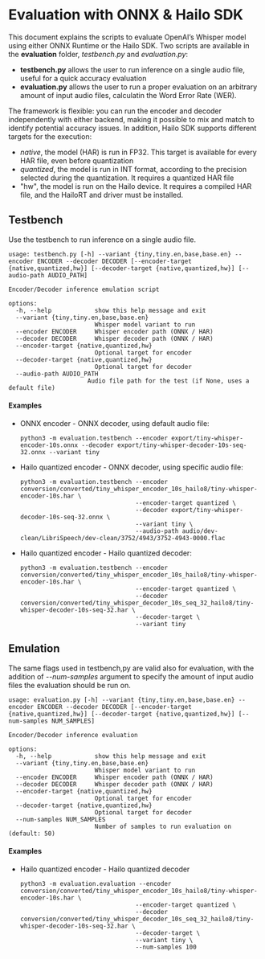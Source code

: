 # Evaluation with ONNX & Hailo SDK

This document explains the scripts to evaluate OpenAI’s Whisper model using either ONNX Runtime or the Hailo SDK.
Two scripts are available in the **evaluation** folder, *testbench.py* and *evaluation.py*:  

- **testbench.py** allows the user to run inference on a single audio file, useful for a quick accuracy evaluation
- **evaluation.py** allows the user to run a proper evaluation on an arbitrary amount of input audio files, calculatin the Word Error Rate (WER).

The framework is flexible: you can run the encoder and decoder independently with either backend, making it possible to mix and match to identify potential accuracy issues.
In addition, Hailo SDK supports different targets for the execution:
- *native*, the model (HAR) is run in FP32. This target is available for every HAR file, even before quantization
- *quantized*, the model is run in INT format, according to the precision selected during the quantization. It requires a quantized HAR file
- "hw", the model is run on the Hailo device. It requires a compiled HAR file, and the HailoRT and driver must be installed.


## Testbench
Use the testbench to run inference on a single audio file.

```
usage: testbench.py [-h] --variant {tiny,tiny.en,base,base.en} --encoder ENCODER --decoder DECODER [--encoder-target {native,quantized,hw}] [--decoder-target {native,quantized,hw}] [--audio-path AUDIO_PATH]

Encoder/Decoder inference emulation script

options:
  -h, --help            show this help message and exit
  --variant {tiny,tiny.en,base,base.en}
                        Whisper model variant to run
  --encoder ENCODER     Whisper encoder path (ONNX / HAR)
  --decoder DECODER     Whisper decoder path (ONNX / HAR)
  --encoder-target {native,quantized,hw}
                        Optional target for encoder
  --decoder-target {native,quantized,hw}
                        Optional target for decoder
  --audio-path AUDIO_PATH
                      Audio file path for the test (if None, uses a default file)

```

#### Examples
- ONNX encoder - ONNX decoder, using default audio file:
  ```
  python3 -m evaluation.testbench --encoder export/tiny-whisper-encoder-10s.onnx --decoder export/tiny-whisper-decoder-10s-seq-32.onnx --variant tiny
  ```

- Hailo quantized encoder - ONNX decoder, using specific audio file:
  ```
  python3 -m evaluation.testbench --encoder conversion/converted/tiny_whisper_encoder_10s_hailo8/tiny-whisper-encoder-10s.har \
                                  --encoder-target quantized \
                                  --decoder export/tiny-whisper-decoder-10s-seq-32.onnx \
                                  --variant tiny \
                                  --audio-path audio/dev-clean/LibriSpeech/dev-clean/3752/4943/3752-4943-0000.flac
  ```

- Hailo quantized encoder - Hailo quantized decoder:
  ```
  python3 -m evaluation.testbench --encoder conversion/converted/tiny_whisper_encoder_10s_hailo8/tiny-whisper-encoder-10s.har \
                                  --encoder-target quantized \
                                  --decoder conversion/converted/tiny_whisper_decoder_10s_seq_32_hailo8/tiny-whisper-decoder-10s-seq-32.har \
                                  --decoder-target \
                                  --variant tiny

  ```

## Emulation

The same flags used in testbench,py are valid also for evaluation, with the addition of *--num-samples* argument to specify the amount of input audio files the evaluation should be run on.

```
usage: evaluation.py [-h] --variant {tiny,tiny.en,base,base.en} --encoder ENCODER --decoder DECODER [--encoder-target {native,quantized,hw}] [--decoder-target {native,quantized,hw}] [--num-samples NUM_SAMPLES]

Encoder/Decoder inference evaluation

options:
  -h, --help            show this help message and exit
  --variant {tiny,tiny.en,base,base.en}
                        Whisper model variant to run
  --encoder ENCODER     Whisper encoder path (ONNX / HAR)
  --decoder DECODER     Whisper decoder path (ONNX / HAR)
  --encoder-target {native,quantized,hw}
                        Optional target for encoder
  --decoder-target {native,quantized,hw}
                        Optional target for decoder
  --num-samples NUM_SAMPLES
                        Number of samples to run evaluation on (default: 50)

```

#### Examples

- Hailo quantized encoder - Hailo quantized decoder
  ```
  python3 -m evaluation.evaluation --encoder conversion/converted/tiny_whisper_encoder_10s_hailo8/tiny-whisper-encoder-10s.har \
                                  --encoder-target quantized \
                                  --decoder conversion/converted/tiny_whisper_decoder_10s_seq_32_hailo8/tiny-whisper-decoder-10s-seq-32.har \
                                  --decoder-target \
                                  --variant tiny \
                                  --num-samples 100

  ```